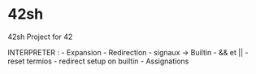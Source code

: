 # 42sh
42sh Project for 42

INTERPRETER :
	- Expansion
	- Redirection
	- signaux -> Builtin
	- && et ||
	- reset termios
	- redirect setup on builtin
	- Assignations
